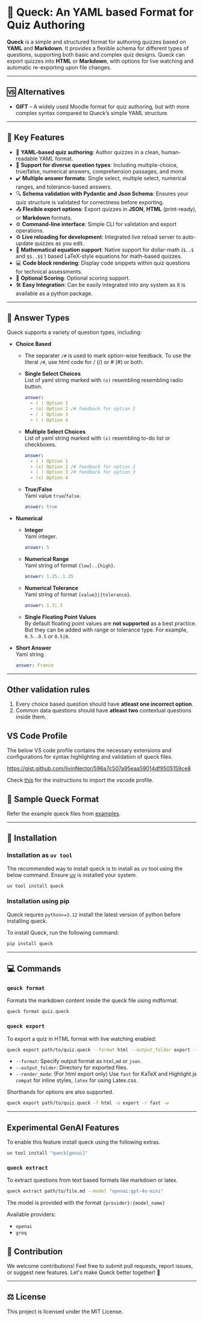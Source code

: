 # 🌟 Queck: An YAML based Format for Quiz Authoring

**Queck** is a simple and structured format for authoring quizzes based on **YAML** and **Markdown**. It provides a flexible schema for different types of questions, supporting both basic and complex quiz designs. Queck can export quizzes into **HTML** or **Markdown**, with options for live watching and automatic re-exporting upon file changes.

---

## 🆚 Alternatives

- **GIFT** – A widely used Moodle format for quiz authoring, but with more complex syntax compared to Queck’s simple YAML structure.

---

## 🔑 Key Features

- 📝 **YAML-based quiz authoring**: Author quizzes in a clean, human-readable YAML format.
- 🧠 **Support for diverse question types**: Including multiple-choice, true/false, numerical answers, comprehension passages, and more.
- ✔️ **Multiple answer formats**: Single select, multiple select, numerical ranges, and tolerance-based answers.
- 🔍 **Schema validation with Pydantic and Json Schema**: Ensures your quiz structure is validated for correctness before exporting.
- 📤 **Flexible export options**: Export quizzes in **JSON**, **HTML** (print-ready), or **Markdown** formats.
- ⚙️ **Command-line interface**: Simple CLI for validation and export operations.
- ♻️ **Live reloading for development**: Integrated live reload server to auto-update quizzes as you edit.
- 📐 **Mathematical equation support**: Native support for dollar-math (`$..$` and `$$..$$` ) based LaTeX-style equations for math-based quizzes.
- 💻 **Code block rendering**: Display code snippets within quiz questions for technical assessments.
- 💯 **Optional Scoring**: Optional scoring support.
- 🛠️ **Easy Integration**: Can be easily integrated into any system as it is available as a python package.
---

## 📝 Answer Types

Queck supports a variety of question types, including:

- **Choice Based**
  - The separater `/#` is used to mark option-wise feedback. To use the literal `/#`, use html code for / (&#47;) or # (&#35;) or both.
  - **Single Select Choices**\
    List of yaml string marked with `(o)` resembling resembling radio button.

    ```yaml
    answer:
      - ( ) Option 1
      - (o) Option 2 /# feedback for option 2
      - ( ) Option 3
      - ( ) Option 4
    ```

  - **Multiple Select Choices**\
    List of yaml string marked with `(x)` resembling to-do list or checkboxes.

    ```yaml
    answer:
      - ( ) Option 1
      - (x) Option 2 /# feedback for option 2
      - ( ) Option 3 /# feedback for option 3
      - (x) Option 4
    ```

  - **True/False**\
    Yaml value `true`/`false`.

    ```yaml
    answer: true
    ```

- **Numerical**
  - **Integer**\
    Yaml integer.

    ```yaml
    answer: 5
    ```

  - **Numerical Range**\
    Yaml string of format `{low}..{high}`.

    ```yaml
    answer: 1.25..1.35
    ```

  - **Numerical Tolerance**\
    Yaml string of format `{value}|{tolerance}`.

    ```yaml
    answer: 1.3|.5
    ```
  - **Single Floating Point Values**\
    By default floating point values are **not supported** as a best practice. But they can be added with range or tolerance type. For example, `0.5..0.5` or `0.5|0`.

- **Short Answer**\
  Yaml string.
  
  ```yaml
  answer: France
  ```

---

## Other validation rules
1. Every choice based question should have **atleast one incorrect option**. 
2. Common data questions should have **atleast two** contextual  questions inside them.

## VS Code Profile

The below VS code profile contains the necessary extensions and configurations for syntax highlighting and validation of queck files. 

https://gist.github.com/livinNector/596a7c507a95eaa59014df9505159ce8

Check [this](https://code.visualstudio.com/docs/configure/profiles#_import) for the instructions to import the vscode profile.

## 📄 Sample Queck Format

Refer the example queck files from [examples](/examples/).


---

## 🚀 Installation

### Installation as `uv tool`

The recommended way to install queck is to install as uv tool using the below command. Ensure [uv](https://docs.astral.sh/uv/getting-started/installation/) is installed your system.

```sh
uv tool install queck
```

### Installation using pip

Queck requres `python>=3.12` install the latest version of python before installing queck.

To install Queck, run the following command:

```sh
pip install queck
```

---

## 💻 Commands

### `qeuck format`

Formats the markdown content inside the queck file using mdformat.

```bash
queck format quiz.queck
```

### `queck export`

To export a quiz in HTML format with live watching enabled:

```bash
queck export path/to/quiz.queck --format html --output_folder export --render_mode fast --watch
```

- `--format`: Specify output format as `html`,`md` or `json`.
- `--output_folder`: Directory for exported files.
- `--render_mode`: (For html export only) Use `fast` for KaTeX and Highlight.js `compat` for inline styles, `latex` for using Latex.css.

Shorthands for options are also supported.

```bash
queck export path/to/quiz.queck -f html -o export -r fast -w
```

---

## Experimental GenAI Features

To enable this feature install queck using the following extras.

```bash
uv tool install "queck[genai]"
```

### `queck extract`

To extract questions from text based formats like markdown or latex.

```bash
queck extract path/to/file.md --model "openai:gpt-4o-mini"
```

The model is provided with the format `{provider}:{model_name}`

Available providers:
  - `openai`
  - `groq`



## 🤝 Contribution

We welcome contributions! Feel free to submit pull requests, report issues, or suggest new features. Let's make Queck better together! 🙌

---

## ⚖️ License

This project is licensed under the MIT License.